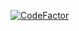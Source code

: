 [![CodeFactor](https://www.codefactor.io/repository/github/sn4k3ch4rm3r/logic-games/badge/master)](https://www.codefactor.io/repository/github/sn4k3ch4rm3r/logic-games/overview/master)
